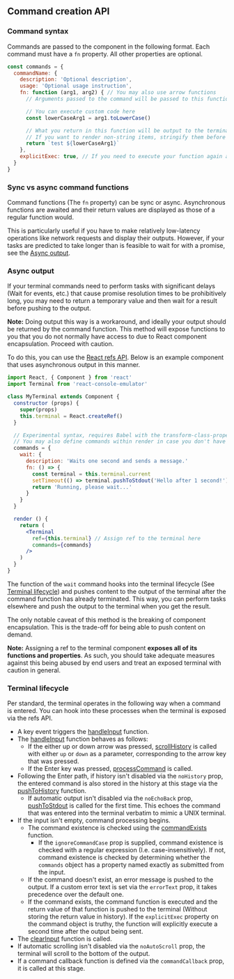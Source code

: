 ## Command creation API

### Command syntax

Commands are passed to the component in the following format. 
Each command must have a `fn` property. All other properties are optional.

```js
const commands = {
  commandName: {
    description: 'Optional description',
    usage: 'Optional usage instruction',
    fn: function (arg1, arg2) { // You may also use arrow functions
      // Arguments passed to the command will be passed to this function in the same order as they appeared in the terminal

      // You can execute custom code here
      const lowerCaseArg1 = arg1.toLowerCase()

      // What you return in this function will be output to the terminal
      // If you want to render non-string items, stringify them before outputting them here
      return `test ${lowerCaseArg1}`
    },
    explicitExec: true, // If you need to execute your function again after the output has been emitted, enable
  }
}
```

### Sync vs async command functions

Command functions (The `fn` property) can be sync or async. Asynchronous functions are awaited and their return values are displayed as those of a regular function would.

This is particularly useful if you have to make relatively low-latency operations like network requests and display their outputs. However, if your tasks are predicted to take longer than is feasible to wait for with a promise, see the [Async output](#async-output).

### Async output

If your terminal commands need to perform tasks with significant delays (Wait for events, etc.) that cause promise resolution times to be prohibitively long, you may need to return a temporary value and then wait for a result before pushing to the output.

**Note:** Doing output this way is a workaround, and ideally your output should be returned by the command function. This method will expose functions to you that you do not normally have access to due to React component encapsulation. Proceed with caution.

To do this, you can use the [React refs API](https://reactjs.org/docs/refs-and-the-dom.html). Below is an example component that uses asynchronous output in this manner.

```jsx
import React, { Component } from 'react'
import Terminal from 'react-console-emulator'

class MyTerminal extends Component {
  constructor (props) {
    super(props)
    this.terminal = React.createRef()
  }

  // Experimental syntax, requires Babel with the transform-class-properties plugin
  // You may also define commands within render in case you don't have access to class field syntax
  commands = {
    wait: {
      description: 'Waits one second and sends a message.'
      fn: () => {
        const terminal = this.terminal.current
        setTimeout(() => terminal.pushToStdout('Hello after 1 second!'), 1500)
        return 'Running, please wait...'
      }
    }
  }

  render () {
    return (
      <Terminal
        ref={this.terminal} // Assign ref to the terminal here
        commands={commands}
      />
    )
  }
}
```

The function of the `wait` command hooks into the terminal lifecycle (See [Terminal lifecycle](#terminal-lifecycle)) and pushes content to the output of the terminal after the command function has already terminated. This way, you can perform tasks elsewhere and push the output to the terminal when you get the result.

The only notable caveat of this method is the breaking of component encapsulation. This is the trade-off for being able to push content on demand.

**Note:** Assigning a ref to the terminal component **exposes all of its functions and properties**. As such, you should take adequate measures against this being abused by end users and treat an exposed terminal with caution in general.

### Terminal lifecycle

Per standard, the terminal operates in the following way when a command is entered. You can hook into these processes when the terminal is exposed via the refs API.

- A key event triggers the [handleInput](../src/Terminal.jsx#L196) function.
- The [handleInput](../src/Terminal.jsx#L196) function behaves as follows:
  - If the either up or down arrow was pressed, [scrollHistory](../src/Terminal.jsx#L181) is called with either `up` or `down` as a parameter, corresponding to the arrow key that was pressed.
  - If the Enter key was pressed, [processCommand](../src/Terminal.jsx#L130) is called.
- Following the Enter path, if history isn't disabled via the `noHistory` prop, the entered command is also stored in the history at this stage via the [pushToHistory](../src/Terminal.jsx#L48) function.
  - If automatic output isn't disabled via the `noEchoBack` prop, [pushToStdout](../src/Terminal.jsx#L87) is called for the first time. This echoes the command that was entered into the terminal verbatim to mimic a UNIX terminal.
- If the input isn't empty, command processing begins.
  - The command existence is checked using the [commandExists](../src/utils/commandExists.js) function.
    - If the `ignoreCommandCase` prop is supplied, command existence is checked with a regular expression (I.e. case-insensitively). If not, command existence is checked by determining whether the `commands` object has a property named exactly as submitted from the input.
  - If the command doesn't exist, an error message is pushed to the output. If a custom error text is set via the `errorText` prop, it takes precedence over the default one.
  - If the command exists, the command function is executed and the return value of that function is pushed to the terminal (Without storing the return value in history). If the `explicitExec` property on the command object is truthy, the function will explicitly execute a second time after the output being sent.
- The [clearInput](../src/Terminal.jsx#L124) function is called.
- If automatic scrolling isn't disabled via the `noAutoScroll` prop, the terminal will scroll to the bottom of the output.
- If a command callback function is defined via the `commandCallback` prop, it is called at this stage.
